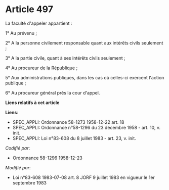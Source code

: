 # Article 497

La faculté d'appeler appartient :

1° Au prévenu ;

2° A la personne civilement responsable quant aux intérêts civils seulement ;

3° A la partie civile, quant à ses intérêts civils seulement ;

4° Au procureur de la République ;

5° Aux administrations publiques, dans les cas où celles-ci exercent l'action publique ;

6° Au procureur général près la cour d'appel.

**Liens relatifs à cet article**

**Liens**:

  - SPEC_APPLI: Ordonnance 58-1273 1958-12-22 art. 18
  - SPEC_APPLI: Ordonnance n°58-1296 du 23 décembre 1958 - art. 10, v. init.
  - SPEC_APPLI: Loi n°83-608 du 8 juillet 1983 - art. 23, v. init.

_Codifié par_:

  - Ordonnance 58-1296 1958-12-23

_Modifié par_:

  - Loi n°83-608 1983-07-08 art. 8 JORF 9 juillet 1983 en vigueur le 1er septembre 1983
